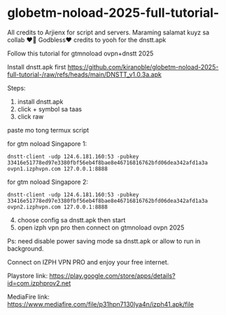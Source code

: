 # globetm-noload-2025-full-tutorial-
All credits to Arjienx for script and servers. Maraming salamat kuyz sa collab ❤️🙏 Godbless❤️
credits to yooh for the dnstt.apk

Follow this tutorial for gtmnoload ovpn+dnstt 2025

Install dnstt.apk first 
https://github.com/kiranoble/globetm-noload-2025-full-tutorial-/raw/refs/heads/main/DNSTT_v1.0.3a.apk

Steps:
1. install dnstt.apk
2. click + symbol sa taas 
3. click raw

paste mo tong termux script

for gtm noload Singapore 1:
```
dnstt-client -udp 124.6.181.160:53 -pubkey 33416e51778ed97e3380fbf56eb4f8bae8e46716816762bfd06dea342afd1a3a ovpn1.izphvpn.com 127.0.0.1:8888
```
for gtm noload Singapore 2:
```
dnstt-client -udp 124.6.181.160:53 -pubkey 33416e51778ed97e3380fbf56eb4f8bae8e46716816762bfd06dea342afd1a3a ovpn2.izphvpn.com 127.0.0.1:8888
```
4. choose config sa dnstt.apk then start
5. open izph vpn pro then connect on gtmnoload ovpn 2025
   
Ps: need disable power saving mode sa dnstt.apk 
or allow to run in background.

Connect on IZPH VPN PRO and enjoy your free internet.

Playstore link:
https://play.google.com/store/apps/details?id=com.izphprov2.net

MediaFire link:
https://www.mediafire.com/file/p31hpn7130lya4n/izph41.apk/file
